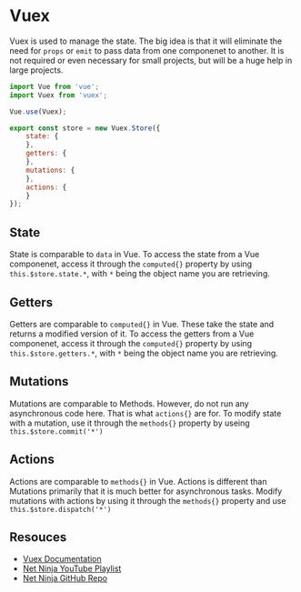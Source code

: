 # Vuex
Vuex is used to manage the state. The big idea is that it will eliminate the need for `props` or `emit` to pass data from one componenet to another. It is not required or even necessary for small projects, but will be a huge help in large projects.

``` js
import Vue from 'vue';
import Vuex from 'vuex';

Vue.use(Vuex);

export const store = new Vuex.Store({
    state: {
    },
    getters: {
    },
    mutations: {
    },
    actions: {
    }
});
```

## State
State is comparable to `data` in Vue. To access the state from a Vue componenet, access it through the `computed{}` property by using `this.$store.state.*`, with `*` being the object name you are retrieving.

## Getters
Getters are comparable to `computed{}` in Vue. These take the state and returns a modified version of it. To access the getters from a Vue componenet, access it through the `computed{}` property by using `this.$store.getters.*`, with `*` being the object name you are retrieving.

## Mutations
Mutations are comparable to Methods. However, do not run any asynchronous code here. That is what `actions{}` are for. To modify state with a mutation, use it through the `methods{}` property by useing `this.$store.commit('*')`

## Actions
Actions are comparable to `methods{}` in Vue. Actions is different than Mutations primarily that it is much better for asynchronous tasks. Modify mutations with actions by using it through the `methods{}` property and use  `this.$store.dispatch('*')`

## Resouces
- [Vuex Documentation](https://vuex.vuejs.org)
- [Net Ninja YouTube Playlist](https://youtu.be/BGAu__J4xoc)
- [Net Ninja GitHub Repo](https://github.com/iamshaunjp/vuex-playlist)
